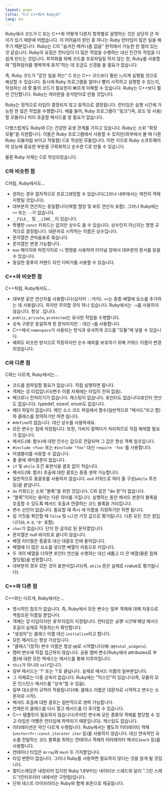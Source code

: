 ```yaml
---
layout: page
title: "C나 C++에서 Ruby로"
lang: ko
---
```


Ruby에서 코드가 C 또는 C++와 어떻게 다른지 항목별로 설명하는 것은 상당히
큰 차이가 있기 때문에 어렵습니다.
이 어려움의 원인 중 하나는 Ruby 런타임이 많은 일을 해 주기 때문입니다.
Ruby는 C의 "숨겨진 메커니즘 없음" 원칙에서 가능한 한 멀리 있는 것 같습니다.
Ruby의 요점은 런타임이 더 많은 작업을 수행하는 대신 인간의 작업을 더 쉽게
만드는 것입니다. 최적화를 위해 코드를 프로파일링 하지 않는 한, Ruby를 사용할 때
"컴파일러를 행복하게 유지"하는 데 조금도 신경을 쓸 필요가 없습니다.

즉, Ruby 코드가 "같은 일을 하는" C 또는 C++ 코드보다 훨씬 느리게 실행될 것으로
예상할 수 있습니다. 동시에 Ruby 프로그램을 얼마나 빨리 시작하고 실행할 수
있는지, 작성하는 데 몇 줄의 코드가 필요한지 빠르게 이해할 수 있습니다.
Ruby는 C++보다 훨씬 간단합니다. Ruby는 여러분을 응석받이로 만들 것입니다.

Ruby는 정적으로 타입이 결정되지 않고 동적으로 결정됩니다. 런타임은 실행 시간에
가능한 한 많은 작업을 수행합니다. 예를 들어, Ruby 프로그램이 "링크"(즉, 로드 및
사용)할 모듈이나 미리 호출할 메서드를 알 필요가 없습니다.

다행스럽게도 Ruby와 C는 건강한 공생 관계를 가지고 있습니다. Ruby는 소위
"확장 모듈"을 지원합니다. 이들은 Ruby 프로그램에서 사용할 수 있지만(외부에서 볼
때 다른 Ruby 모듈처럼 보이고 작동함) C로 작성된 모듈입니다. 이런 식으로 Ruby
소프트웨어의 성능에 중요한 부분을 구획화하고 순수한 C로 만들 수 있습니다.

물론 Ruby 자체는 C로 작성되었습니다.

### C와 비슷한 점

C처럼, Ruby에서도...

* 원하는 경우 절차적으로 프로그래밍할 수 있습니다(그러나 내부에서는 여전히 객체
  지향일 것입니다).
* 대부분의 연산자는 동일합니다(복합 할당 및 비트 연산자 포함). 그러나 Ruby에는
  `++` 또는 `--`가 없습니다.
* `__FILE__` 및 `__LINE__`이 있습니다.
* 특별한 `const` 키워드는 없지만 상수도 쓸 수 있습니다. 상수인지 아닌지는 명명
  규칙으로 결정됩니다. 대문자로 시작하는 이름은 상수입니다.
* 문자열은 큰따옴표로 묶습니다.
* 문자열은 변경 가능합니다.
* `man` 페이지와 마찬가지로 `ri` 명령을 사용하여 터미널 창에서 대부분의 문서를
  읽을 수 있습니다.
* 동일한 종류의 커맨드 라인 디버거를 사용할 수 있습니다.

### C++와 비슷한 점

C++처럼, Ruby에서도...

* 대부분 같은 연산자를 사용합니다(심지어 `::`까지). `<<`는 종종 배열에 요소를
  추가하는 데 사용됩니다. 하지만 주의할 것이 하나 있습니다. Ruby에서는 `->`를
  사용하지 않습니다. 항상 `.`입니다.
* `public`, `private`, `protected`는 유사한 작업을 수행합니다.
* 상속 구문은 동일하게 한 문자이지만 `:` 대신 `<`를 사용합니다.
* C++에서 `namespace`가 사용되는 방식과 유사하게 코드를 "모듈"에 넣을 수
  있습니다.
* 예외도 비슷한 방식으로 작동하지만 순수 예외를 보호하기 위해 키워드 이름이
  변경되었습니다.

### C와 다른 점

C와는 다르게, Ruby에서는...

* 코드를 컴파일할 필요가 없습니다. 직접 실행하면 됩니다.
* 객체는 강 타입입니다(변수 이름 자체에는 타입이 전혀 없음).
* 매크로나 전처리기가 없습니다. 캐스팅이 없습니다. 포인터도 없습니다(포인터
  연산도 없습니다). typedef, sizeof, enum도 없습니다.
* 헤더 파일이 없습니다. 메인 소스 코드 파일에서 함수(일반적으로 "메서드"라고
  함)와 클래스를 정의하기만 하면 됩니다.
* `#define`이 없습니다. 대신 상수를 사용하세요.
* 모든 변수는 힙에 저장됩니다. 또한, 가비지 컬렉터가 처리하므로 직접 해제할 필요가
  없습니다.
* 메서드(예: 함수)에 대한 인수는 값으로 전달되며 그 값은 항상 객체 참조입니다.
* `#include <foo>` 또는 `#include "foo"` 대신 `require 'foo'`를 사용합니다.
* 어셈블리를 사용할 수 없습니다.
* 줄 끝에 세미콜론이 없습니다.
* `if` 및 `while` 조건 표현식을 괄호 없이 적습니다.
* 메서드(예: 함수) 호출에 대한 괄호는 종종 생략 가능합니다.
* 일반적으로 중괄호를 사용하지 않습니다. `end` 키워드로 여러 줄 구성(`while`
  루프 등)을 끝냅니다.
* `do` 키워드는 소위 "블록"을 위한 것입니다. C와 같은 "do 문"이 없습니다.
* "블록"이라는 용어는 다른 의미를 가집니다. 실행하는 동안 메서드 본문이 블록을
  호출할 수 있도록 메서드 호출과 연결하는 코드 블록을 가리킵니다.
* 변수 선언이 없습니다. 필요할 때 즉시 새 이름을 지정하기만 하면 됩니다.
* 참 거짓을 확인할 때 `false` 및 `nil`만 거짓 값으로 평가됩니다. 다른 모든 것은
  참입니다(`0`, `0.0`, `"0"` 포함).
* `char`가 없습니다. 단지 한 글자로 된 문자열입니다.
* 문자열은 null 바이트로 끝나지 않습니다.
* 배열 리터럴은 중괄호 대신 대괄호 안에 들어갑니다.
* 배열에 더 많은 요소를 넣으면 배열이 자동으로 커집니다.
* 두 개의 배열을 더하면 포인터 연산을 수행하는 대신 새롭고 더 큰 배열(물론 힙에
  할당됨)을 반환합니다.
* 대부분의 경우 모든 것이 표현식입니다(즉, `while` 문은 실제로 rvalue로
  평가됩니다).

### C++와 다른 점

C++와는 다르게, Ruby에서는...

* 명시적인 참조가 없습니다. 즉, Ruby에서 모든 변수는 일부 객체에 대해 자동으로
  역참조된 이름일 뿐입니다.
* 객체는 강 타입이지만 *동적* 타입이 지정됩니다. 런타임은 *실행 시간에* 해당 메서드
  호출이 실제로 작동하는지 확인합니다.
* "생성자"는 클래스 이름 대신 `initialize`라고 합니다.
* 모든 메서드는 항상 가상입니다.
* "클래스"(정적) 변수 이름은 항상 `@@`로 시작합니다(예: `@@total_widgets`).
* 멤버 변수에 직접 접근하지 않습니다. 공용 멤버 변수(Ruby에서 attributes로
  부름)에 대한 모든 액세스는 메서드를 통해 이루어집니다.
* `this`가 아니라 `self`입니다.
* 일부 메서드는 '?' 또는 '!'로 끝납니다. 실제로 메서드 이름의 일부분입니다.
* 그 자체로는 다중 상속이 없습니다. Ruby에는 "믹스인"이 있습니다(즉, 모듈의 모든
  인스턴스 메서드를 "상속"할 수 있음).
* 일부 대소문자 규칙이 적용됩니다(예: 클래스 이름은 대문자로 시작하고 변수는
  소문자로 시작).
* 메서드 호출에 대한 괄호는 일반적으로 생략 가능합니다.
* 언제든지 클래스를 다시 열고 메서드를 더 추가할 수 있습니다.
* C++ 템플릿이 필요하지 않습니다(주어진 변수에 모든 종류의 객체를 할당할 수 있고
  타입은 어쨌든 런타임에 파악되기 때문입니다). 캐스팅도 없습니다.
* 이터레이션은 약간 다르게 수행됩니다. Ruby에서는 별도의 이터레이터
  객체(`vector<T>::const_iterator iter` 등)를 사용하지 않습니다. 대신
  연속적인 요소를 전달하는 코드 블록을 취하는 컨테이너 객체의 이터레이터
  메서드(`each` 등)를 사용합니다.
* 컨테이너 타입은 `Array`와 `Hash` 두 가지뿐입니다.
* 타입 변환이 없습니다. 그러나 Ruby를 사용하면 필요하지 않다는 것을 알게 될
  것입니다.
* 멀티스레딩은 내장되어 있지만 Ruby 1.8부터는 네이티브 스레드와 달리 "그린
  스레드"(인터프리터 내에서만 구현됨)입니다.
* 단위 테스트 라이브러리는 Ruby와 함께 표준으로 제공됩니다.
